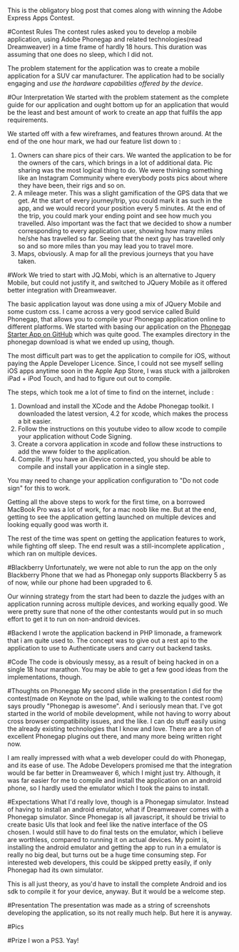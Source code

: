 This is the obligatory blog post that comes along with winning the Adobe Express Apps Contest. 

#Contest Rules
The contest rules asked you to develop a mobile application, using Adobe Phonegap and related technologies(read Dreamweaver) in a time frame of hardly 18 hours. This duration was assuming that one does no sleep, which I did not.

The problem statement for the application was to create a mobile application for a SUV car manufacturer. The application had to be socially engaging and _use the hardware capabilities offered by the device_.

#Our Interpretation
We started with the problem statement as the complete guide for our application and ought bottom up for an application that would be the least and best amount of work to create an app that fulfils the app requirements.

We started off with a few wireframes, and features thrown around. At the end of the one hour mark, we had our feature list down to :

1. Owners can share pics of their cars. We wanted the application to be for the owners of the cars, which brings in a lot of additional data. Pic sharing was the most logical thing to do. We were thinking something like an Instagram Community where everybody posts pics about where they have been, their rigs and so on. 
2. A mileage meter. This was a slight gamification of the GPS data that we get. At the start of every journey/trip, you could mark it as such in the app, and we would record your position every 5 minutes. At the end of the trip, you could mark your ending point and see how much you travelled. Also important was the fact that we decided to show a number corresponding to every application user, showing how many miles he/she has travelled so far. Seeing that the next guy has travelled only so and so more miles than you may lead you to travel more.
3. Maps, obviously. A map for all the previous journeys that you have taken.

#Work
We tried to start with JQ.Mobi, which is an alternative to Jquery Mobile, but could not justify it, and switched to JQuery Mobile as it offered better  integration with Dreamweaver.

The basic application layout was done using a mix of JQuery Mobile and some custom css. I came across a very good service called Build Phonegap, that allows you to compile your Phonegap application online to different platforms. We started with basing our application on the [Phonegap Starter App on GitHub](https://github.com/phonegap/phonegap-start) which was quite good. The examples directory in the phonegap download is what we ended up using, though.

The most difficult part was to get the application to compile for iOS, without paying the Apple Developer Licence. Since, I could not see myself selling iOS apps anytime soon in the Apple App Store, I was stuck with a jailbroken iPad + iPod Touch, and had to figure out out to compile.

The steps, which took me a lot of time to find on the internet, include :

1. Download and install the XCode and the Adobe Phonegap toolkit. I downloaded the latest version, 4.2 for xcode, which makes the process a bit easier.
2. Follow the instructions on this youtube video to allow xcode to compile your application without Code Signing.
3. Create a corvora application in xcode and follow these instructions to add the www folder to the application. 
4. Compile. If you have an iDevice connected, you should be able to compile and install your application in a single step.


You may need to change your application configuration to "Do not code sign" for this to work.

Getting all the above steps to work for the first time, on a borrowed MacBook Pro was a lot of work, for a mac noob like me. But at the end, getting to see the application getting launched on multiple devices and looking equally good was worth it.

The rest of the time was spent on getting the application features to work, while fighting off sleep. The end result was a still-incomplete application , which ran on multiple devices.

#Blackberry
Unfortunately, we were not able to run the app on the only Blackberry Phone that we had as Phonegap only supports Blackberry 5 as of now, while our phone had been upgraded to 6.

Our winning strategy from the start had been to dazzle the judges with an application running across multiple devices, and working equally good. We were pretty sure that none of the other contestants would put in so much effort to get it to run on non-android devices.

#Backend
I wrote the application backend in PHP limonade, a framework that i am quite used to. The concept was to give out a rest api to the application to use to Authenticate users and carry out backend tasks.

#Code
The code is obviously messy, as a result of being hacked in on a single 18 hour marathon. You may be able to get a few good ideas from the implementations, though.

#Thoughts on Phonegap
My second slide in the presentation I did for the contest(made on Keynote on the Ipad, while walking to the contest room) says proudly "Phonegap is awesome". And i seriously mean that. I've got started in the world of mobile development, while not having to worry about cross browser compatibility issues, and the like. I can do stuff easily using the already existing technologies that I know and love. There are a ton of excellent Phonegap plugins out there, and many more being written right now.

I am really impressed with what a web developer could do with Phonegap, and its ease of use. The Adobe Developers promised me that the integration would be far better in Dreamweaver 6, which I might just try. Although, it was far easier for me to compile and install the application on an android phone, so I hardly used the emulator which I took the pains to install.

#Expectations
What I'd really love, though is a Phonegap simulator. Instead of having to install an android emulator, what if Dreamweaver comes with a Phonegap simulator. Since Phonegap is all javascript, it should be trivial to create basic UIs that look and feel like the native interface of the OS chosen. I would still have to do final tests on the emulator, which i believe are worthless, compared to running it on actual devices. My point is, installing the android emulator and getting the app to run in a emulator is really no big deal, but turns out be a huge time consuming step. For interested web developers, this could be skipped pretty easily, if only Phonegap had its own simulator.

This is all just theory, as you'd have to install the complete Android and ios sdk to compile it for your device, anyway. But it would be a welcome step.

#Presentation
The presentation was made as a string of screenshots developing the application, so its not really much help. But here it is anyway.

 #Pics
 
 #Prize
 I won a PS3. Yay!